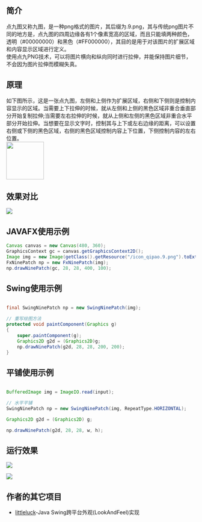 ## 简介
点九图又称九图，是一种png格式的图片，其后缀为.9.png，其与传统png图片不同的地方是，点九图的四周边缘各有1个像素宽高的区域，而且只能填两种颜色，透明（#00000000）和黑色（#FF000000），其目的是用于对该图片的扩展区域和内容显示区域进行定义。<br/>
使用点九PNG技术，可以将图片横向和纵向同时进行拉伸，并能保持图片细节，不会因为图片拉伸而模糊失真。
## 原理
如下图所示，这是一张点九图，左侧和上侧作为扩展区域，右侧和下侧则是控制内容显示的区域。当需要上下拉伸的时候，就从左侧和上侧的黑色区域非重合垂直部分开始复制拉伸;当需要左右拉伸的时候，就从上侧和左侧的黑色区域非重合水平部分开始拉伸。当想要在显示文字时，控制其与上下或左右边缘的距离，可以设置右侧或下侧的黑色区域，右侧的黑色区域控制内容上下位置，下侧控制内容的左右位置。<br/>
<image src="https://raw.githubusercontent.com/freeseawind/NinePatch/master/doc/images/icon_qipao.9.png" width="100" height="100"/><br/>
## 效果对比
![](https://raw.githubusercontent.com/freeseawind/NinePatch/master/doc/images/1.jpg)
## JAVAFX使用示例
```Java
Canvas canvas = new Canvas(480, 360);
GraphicsContext gc = canvas.getGraphicsContext2D();
Image img = new Image(getClass().getResource("/icon_qipao.9.png").toExternalForm());
FxNinePatch np = new FxNinePatch(img);
np.drawNinePatch(gc, 28, 28, 400, 100);
```
## Swing使用示例
```Java

final SwingNinePatch np = new SwingNinePatch(img);

// 重写绘图方法
protected void paintComponent(Graphics g)
{
	super.paintComponent(g);
    Graphics2D g2d = (Graphics2D)g;
    np.drawNinePatch(g2d, 28, 28, 200, 200);
}
```

## 平铺使用示例

```Java

BufferedImage img = ImageIO.read(input);

// 水平平铺           
SwingNinePatch np = new SwingNinePatch(img, RepeatType.HORIZONTAL);

Graphics2D g2d = (Graphics2D) g;

np.drawNinePatch(g2d, 28, 28, w, h);

```

## 运行效果
![](https://raw.githubusercontent.com/freeseawind/NinePatch/master/doc/images/3.png)

![](https://raw.githubusercontent.com/freeseawind/NinePatch/master/doc/images/4.png)

## 作者的其它项目

* [littleluck](https://github.com/freeseawind/littleluck)-Java Swing跨平台外观(LookAndFeel)实现

